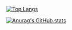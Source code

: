 [![Top Langs](https://github-readme-stats.vercel.app/api/top-langs/?username=tomoyahiroe&hide=html,css,blade,TeX,Jupyter%20Notebook&langs_count=10&layout=pie&theme=gruvbox)](https://github.com/anuraghazra/github-readme-stats)

[![Anurag's GitHub stats](https://github-readme-stats.vercel.app/api?username=tomoyahiroe&show_icons=true&theme=gruvbox)](https://github.com/anuraghazra/github-readme-stats)
